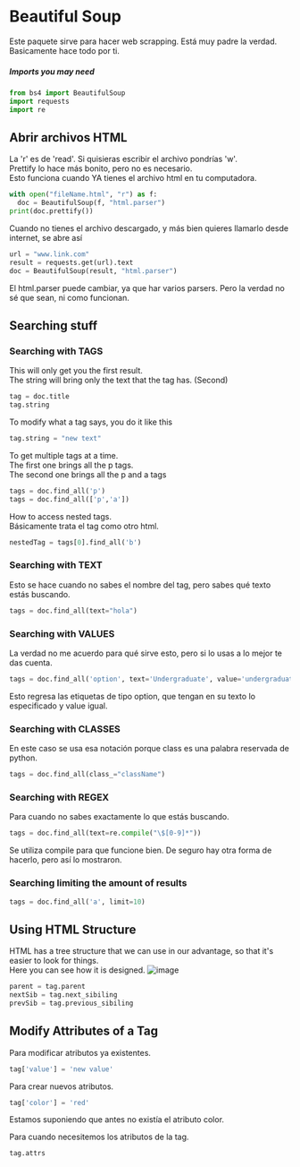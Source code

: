 # Beautiful Soup

Este paquete sirve para hacer web scrapping. Está muy padre la verdad. Basicamente hace todo por ti.

##### Imports you may need
```python
from bs4 import BeautifulSoup
import requests
import re
```

## Abrir archivos HTML
La 'r' es de 'read'. Si quisieras escribir el archivo pondrías 'w'.  
Prettify lo hace más bonito, pero no es necesario.  
Esto funciona cuando YA tienes el archivo html en tu computadora.
```python
with open("fileName.html", "r") as f:
  doc = BeautifulSoup(f, "html.parser")
print(doc.prettify())
```

Cuando no tienes el archivo descargado, y más bien quieres llamarlo desde internet, se abre así  
```python
url = "www.link.com"
result = requests.get(url).text
doc = BeautifulSoup(result, "html.parser")
```
El html.parser puede cambiar, ya que har varios parsers. Pero la verdad no sé que sean, ni como funcionan.  

## Searching stuff
### Searching with TAGS
This will only get you the first result.  
The string will bring only the text that the tag has. (Second)  
```python
tag = doc.title
tag.string
```

To modify what a tag says, you do it like this
```python
tag.string = "new text"
```

To get multiple tags at a time.  
The first one brings all the p tags.  
The second one brings all the p and a tags
```python
tags = doc.find_all('p')
tags = doc.find_all(['p','a'])
```

How to access nested tags.  
Básicamente trata el tag como otro html.
```python
nestedTag = tags[0].find_all('b')
```

### Searching with TEXT
Esto se hace cuando no sabes el nombre del tag, pero sabes qué texto estás buscando.  
```python
tags = doc.find_all(text="hola")
```
### Searching with VALUES
La verdad no me acuerdo para qué sirve esto, pero si lo usas a lo mejor te das cuenta.  
```python
tags = doc.find_all('option', text='Undergraduate', value='undergraduate')
```
Esto regresa las etiquetas de tipo option, que tengan en su texto lo especificado y value igual.  
### Searching with CLASSES
En este caso se usa esa notación porque class es una palabra reservada de python.  
```python
tags = doc.find_all(class_="className")
```
### Searching with REGEX
Para cuando no sabes exactamente lo que estás buscando.    
```python
tags = doc.find_all(text=re.compile("\$[0-9]*"))
```
Se utiliza compile para que funcione bien. De seguro hay otra forma de hacerlo, pero así lo mostraron.  
### Searching limiting the amount of results
```python
tags = doc.find_all('a', limit=10)
```

## Using HTML Structure
HTML has a tree structure that we can use in our advantage, so that it's easier to look for things.  
Here you can see how it is designed.
![image](https://user-images.githubusercontent.com/88745754/157805571-5a7114eb-eea0-4fbb-924f-b4926634b25a.png)
  
```python
parent = tag.parent
nextSib = tag.next_sibiling
prevSib = tag.previous_sibiling
```

## Modify Attributes of a Tag
Para modificar atributos ya existentes.  
```python
tag['value'] = 'new value'
```
Para crear nuevos atributos.  
```python
tag['color'] = 'red'
```
Estamos suponiendo que antes no existía el atributo color.  
  
Para cuando necesitemos los atributos de la tag.  
```python
tag.attrs
```
